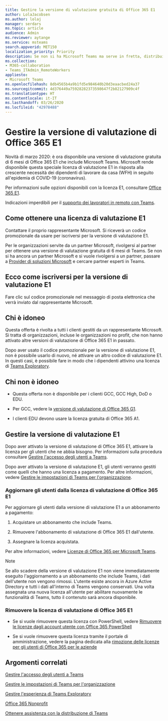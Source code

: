 ```yaml
---
title: Gestire la versione di valutazione gratuita di Office 365 E1
author: LolaJacobsen
ms.author: lolaj
manager: serdars
ms.topic: article
audience: Admin
ms.reviewer: aytange
ms.service: msteams
search.appverid: MET150
localization_priority: Priority
description: Se non si ha Microsoft Teams ma serve in fretta, distribuire la versione di valutazione di Office 365 E1 agli utenti che hanno l'esigenza di lavorare in remoto o da casa (WFH) a seguito dell'epidemia di COVID-19 (coronavirus).
ms.collection:
- M365-collaboration
- Teams_ITAdmin_RemoteWorkers
appliesto:
- Microsoft Teams
ms.openlocfilehash: 8db4565b4a9b1fd5e984640b20d3eaacbed24a37
ms.sourcegitcommit: 4d376449a75928282373598647f2b82127909c4f
ms.translationtype: HT
ms.contentlocale: it-IT
ms.lasthandoff: 03/26/2020
ms.locfileid: "42978488"
---
```

<a name="manage-the-office-365-e1-trial"></a>Gestire la versione di valutazione di Office 365 E1
==============================

Novità di marzo 2020: è ora disponibile una versione di valutazione gratuita di 6 mesi di Office 365 E1 che include Microsoft Teams. Microsoft rende disponibile questa speciale licenza di valutazione E1 in risposta alla crescente necessità dei dipendenti di lavorare da casa (WFH) in seguito all'epidemia di COVID-19 (coronavirus). 

Per informazioni sulle opzioni disponibili con la licenza E1, consultare [Office 365 E1](https://www.microsoft.com/microsoft-365/business/office-365-enterprise-e1-business-software).

Indicazioni imperdibili per il [supporto dei lavoratori in remoto con Teams](support-remote-work-with-teams.md).

## <a name="how-to-get-an-e1-trial-license"></a>Come ottenere una licenza di valutazione E1

Contattare il proprio rappresentante Microsoft. Si riceverà un codice promozionale da usare per iscriversi per la versione di valutazione E1. 

Per le organizzazioni servite da un partner Microsoft, rivolgersi al partner per ottenere una versione di valutazione gratuita di 6 mesi di Teams. Se non si ha ancora un partner Microsoft e si vuole rivolgersi a un partner, passare a [Provider di soluzioni Microsoft](https://www.microsoft.com/solution-providers/home) e cercare partner esperti in Teams.


## <a name="how-to-sign-up-for-e1"></a>Ecco come iscriversi per la versione di valutazione E1

Fare clic sul codice promozionale nel messaggio di posta elettronica che verrà inviato dal rappresentante Microsoft. 


## <a name="whos-eligible"></a>Chi è idoneo

Questa offerta è rivolta a tutti i clienti gestiti da un rappresentante Microsoft. Si tratta di organizzazioni, incluse le organizzazioni no profit, che non hanno attivato altre versioni di valutazione di Office 365 E1 in passato. 

Dopo aver usato il codice promozionale per la versione di valutazione E1, non è possibile usarlo di nuovo, né attivare un altro codice di valutazione E1. In questi casi, è possibile fare in modo che i dipendenti attivino una licenza di [Teams Exploratory](teams-exploratory.md).

## <a name="who-isnt-eligible"></a>Chi non è idoneo

- Questa offerta non è disponibile per i clienti GCC, GCC High, DoD o EDU. 

- Per GCC, vedere la [versione di valutazione di Office 365 G1](g1-trial-license.md). 

- I clienti EDU devono usare la licenza gratuita di Office 365 A1.

## <a name="manage-the-e1-trial"></a>Gestire la versione di valutazione E1

Dopo aver attivato la versione di valutazione di Office 365 E1, attivare la licenza per gli utenti che ne abbia bisogno. Per informazioni sulla procedura consultare [Gestire l'accesso degli utenti a Teams](user-access.md#manage-teams-through-the-microsoft-365-admin-center).


Dopo aver attivato la versione di valutazione E1, gli utenti verranno gestiti come quelli che hanno una licenza a pagamento. Per altre informazioni, vedere [Gestire le impostazioni di Teams per l'organizzazione](enable-features-office-365.md).



### <a name="upgrade-users-from-the-office-365-e1-trial-license"></a>Aggiornare gli utenti dalla licenza di valutazione di Office 365 E1

Per aggiornare gli utenti dalla versione di valutazione E1 a un abbonamento a pagamento:

1. Acquistare un abbonamento che include Teams.

2. Rimuovere l'abbonamento di valutazione di Office 365 E1 dall'utente.

3. Assegnare la licenza acquistata.

Per altre informazioni, vedere [Licenze di Office 365 per Microsoft Teams](Office-365-licensing.md).

> [!NOTE]
> Se allo scadere della versione di valutazione E1 non viene immediatamente eseguito l'aggiornamento a un abbonamento che include Teams, i dati dell'utente non vengono rimossi. L'utente esiste ancora in Azure Active Directory e tutti i dati all'interno di Teams vengono conservati. Una volta assegnata una nuova licenza all'utente per abilitare nuovamente le funzionalità di Teams, tutto il contenuto sarà ancora disponibile. 

### <a name="remove-an-office-365-e1-trial-license"></a>Rimuovere la licenza di valutazione di Office 365 E1

- Se si vuole rimuovere questa licenza con PowerShell, vedere [Rimuovere le licenze dagli account utente con Office 365 PowerShell](https://docs.microsoft.com/office365/enterprise/powershell/remove-licenses-from-user-accounts-with-office-365-powershell)

- Se si vuole rimuovere questa licenza tramite il portale di amministrazione, vedere la pagina dedicata alla [rimozione delle licenze per gli utenti di Office 365 per le aziende](https://docs.microsoft.com/office365/admin/subscriptions-and-billing/remove-licenses-from-users?view=o365-worldwide)


## <a name="related-topics"></a>Argomenti correlati

[Gestire l'accesso degli utenti a Teams](user-access.md#manage-teams-through-the-microsoft-365-admin-center)

[Gestire le impostazioni di Teams per l'organizzazione](enable-features-office-365.md)

[Gestire l'esperienza di Teams Exploratory](teams-exploratory.md)

[Office 365 Nonprofit](https://www.microsoft.com/microsoft-365/nonprofit/office-365-nonprofit)

[Ottenere assistenza con la distribuzione di Teams](https://go.microsoft.com/fwlink/?linkid=780698)